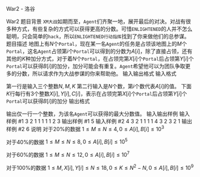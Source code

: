 



War2 - 洛谷














War2
题目背景
`XM大战`如期而至，`Agent`们齐聚一地，展开最后的对决。对战有很多种方式，有些复杂的方式可以获得更高的分数。可惜`ENLIGHTENED`的人并不怎么聪明，只会简单的`hack`，所以`ENLIGHTENED行动指挥`找到了你来做他们的总参谋。
题目描述
地图上有$N$个`Portal`，现在某一名`Agent`的任务是占领该地图上的$M$个`Portal`，这名`Agent`占领第$i$个`Portal`可以得到的分数为$A[i]$，除了直接占领，还有其他的$K$种加分方式，对于着$N$个`Portal`，在占领完第$X[i]$个`Portal`后占领第$Y[i]$个`Portal`可以获得$B[i]$的加分，加分可能会有重复。`Agent`希望他可以为团队争取更多的分数，所以请求作为大战参谋的你来帮助他。
输入输出格式
输入格式

第一行是输入三个整数$N,M,K$
第二行输入是$N$个数，第$i$个数代表$A[i]$的值。
下面$K$行每行有3个整数$X[i],Y[i],C[i]$，表示在占领完第$X[i]$个`Portal`后占领第$Y[i]$个`Portal`可以获得$B[i]$的加分
输出格式

输出仅一行一个整数，为该名`Agent`可以获得的最大分数值。
输入输出样例
输入样例 #1
3 2 1
1 1 1
1 2 3
输出样例 #1
5
输入样例 #2
4 3 2
1 1 1 1
4 3 2
3 2 1
输出样例 #2
6
说明
对于$20\%$的数据 $1 \leq M \leq N \leq 4,0 \leq A[i],B[i] \leq 10^3$

对于$40\%$的数据 $1 \leq M \leq N \leq 8,0 \leq A[i],B[i] \leq 10^5$

对于$60\%$的数据 $1 \leq M \leq N \leq 12,0 \leq A[i],B[i] \leq 10^7$

对于$100\%$的数据 $1 \leq M,X[i],Y[i] \leq N \leq 18,0 \leq K \leq N^2−N,0 \leq A[i],B[i] \leq 10^9$






